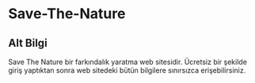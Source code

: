 # Save-The-Nature
## Alt Bilgi
Save The Nature bir farkındalık yaratma web sitesidir. Ücretsiz bir şekilde giriş yaptıktan sonra web sitedeki bütün bilgilere sınırsızca erişebilirsiniz.
